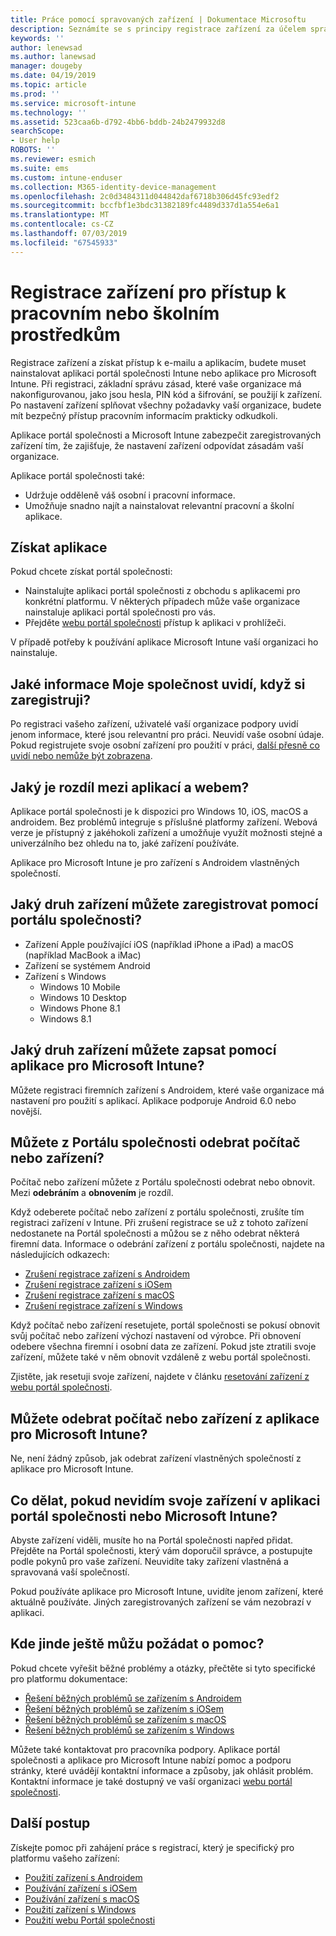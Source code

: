 ```yaml
---
title: Práce pomocí spravovaných zařízení | Dokumentace Microsoftu
description: Seznámíte se s principy registrace zařízení za účelem správy v Intune.
keywords: ''
author: lenewsad
ms.author: lanewsad
manager: dougeby
ms.date: 04/19/2019
ms.topic: article
ms.prod: ''
ms.service: microsoft-intune
ms.technology: ''
ms.assetid: 523caa6b-d792-4bb6-bddb-24b2479932d8
searchScope:
- User help
ROBOTS: ''
ms.reviewer: esmich
ms.suite: ems
ms.custom: intune-enduser
ms.collection: M365-identity-device-management
ms.openlocfilehash: 2c0d3484311d044842daf6718b306d45fc93edf2
ms.sourcegitcommit: bccfbf1e3bdc31382189fc4489d337d1a554e6a1
ms.translationtype: MT
ms.contentlocale: cs-CZ
ms.lasthandoff: 07/03/2019
ms.locfileid: "67545933"
---
```

# <a name="enroll-device-for-access-to-work-or-school-resources"></a>Registrace zařízení pro přístup k pracovním nebo školním prostředkům
Registrace zařízení a získat přístup k e-mailu a aplikacím, budete muset nainstalovat aplikaci portál společnosti Intune nebo aplikace pro Microsoft Intune. Při registraci, základní správu zásad, které vaše organizace má nakonfigurovanou, jako jsou hesla, PIN kód a šifrování, se použijí k zařízení. Po nastavení zařízení splňovat všechny požadavky vaší organizace, budete mít bezpečný přístup pracovním informacím prakticky odkudkoli.  

Aplikace portál společnosti a Microsoft Intune zabezpečit zaregistrovaných zařízení tím, že zajišťuje, že nastavení zařízení odpovídat zásadám vaší organizace. 

Aplikace portál společnosti také:  
* Udržuje odděleně váš osobní i pracovní informace.  
* Umožňuje snadno najít a nainstalovat relevantní pracovní a školní aplikace.   

## <a name="get-the-apps"></a>Získat aplikace
Pokud chcete získat portál společnosti:

- Nainstalujte aplikaci portál společnosti z obchodu s aplikacemi pro konkrétní platformu. V některých případech může vaše organizace nainstaluje aplikaci portál společnosti pro vás.  
- Přejděte [webu portál společnosti](https://go.microsoft.com/fwlink/?linkid=2010980) přístup k aplikaci v prohlížeči.  

V případě potřeby k používání aplikace Microsoft Intune vaší organizaci ho nainstaluje.  


## <a name="what-information-can-my-company-see-when-i-enroll"></a>Jaké informace Moje společnost uvidí, když si zaregistruji?
Po registraci vašeho zařízení, uživatelé vaší organizace podpory uvidí jenom informace, které jsou relevantní pro práci. Neuvidí vaše osobní údaje. Pokud registrujete svoje osobní zařízení pro použití v práci, [další přesně co uvidí nebo nemůže být zobrazena](what-info-can-your-company-see-when-you-enroll-your-device-in-intune.md).  


## <a name="whats-the-difference-between-the-apps-and-the-website"></a>Jaký je rozdíl mezi aplikací a webem?
Aplikace portál společnosti je k dispozici pro Windows 10, iOS, macOS a androidem. Bez problémů integruje s příslušné platformy zařízení. Webová verze je přístupný z jakéhokoli zařízení a umožňuje využít možnosti stejné a univerzálního bez ohledu na to, jaké zařízení používáte. 

Aplikace pro Microsoft Intune je pro zařízení s Androidem vlastněných společností.  

## <a name="what-kind-of-devices-can-you-enroll-with-company-portal"></a>Jaký druh zařízení můžete zaregistrovat pomocí portálu společnosti?
- Zařízení Apple používající iOS (například iPhone a iPad) a macOS (například MacBook a iMac)
- Zařízení se systémem Android
- Zařízení s Windows
    - Windows 10 Mobile
    - Windows 10 Desktop
    - Windows Phone 8.1
    - Windows 8.1

## <a name="what-kind-of-devices-can-you-enroll-with-the-microsoft-intune-app"></a>Jaký druh zařízení můžete zapsat pomocí aplikace pro Microsoft Intune?  
Můžete registraci firemních zařízení s Androidem, které vaše organizace má nastavení pro použití s aplikací. Aplikace podporuje Android 6.0 nebo novější. 

## <a name="can-you-remove-a-computer-or-device-from-the-company-portal"></a>Můžete z Portálu společnosti odebrat počítač nebo zařízení?
Počítač nebo zařízení můžete z Portálu společnosti odebrat nebo obnovit. Mezi **odebráním** a **obnovením** je rozdíl.

Když odeberete počítač nebo zařízení z portálu společnosti, zrušíte tím registraci zařízení v Intune. Při zrušení registrace se už z tohoto zařízení nedostanete na Portál společnosti a můžou se z něho odebrat některá firemní data. Informace o odebrání zařízení z portálu společnosti, najdete na následujících odkazech:  

- [Zrušení registrace zařízení s Androidem](unenroll-your-device-from-intune-android.md)
- [Zrušení registrace zařízení s iOSem](unenroll-your-device-from-intune-ios.md)
- [Zrušení registrace zařízení s macOS](unenroll-your-device-from-intune-macos.md)
- [Zrušení registrace zařízení s Windows](unenroll-your-device-from-intune-windows.md)

Když počítač nebo zařízení resetujete, portál společnosti se pokusí obnovit svůj počítač nebo zařízení výchozí nastavení od výrobce. Při obnovení odebere všechna firemní i osobní data ze zařízení. Pokud jste ztratili svoje zařízení, můžete také v něm obnovit vzdáleně z webu portál společnosti.  

Zjistěte, jak resetuji svoje zařízení, najdete v článku [resetování zařízení z webu portál společnosti](reset-erase-your-device-cpwebsite.md).  

## <a name="can-you-remove-a-computer-or-device-from-the-microsoft-intune-app"></a>Můžete odebrat počítač nebo zařízení z aplikace pro Microsoft Intune?
Ne, není žádný způsob, jak odebrat zařízení vlastněných společností z aplikace pro Microsoft Intune.  

## <a name="what-if-i-cant-see-my-device-in-the-company-portal-or-microsoft-intune-app"></a>Co dělat, pokud nevidím svoje zařízení v aplikaci portál společnosti nebo Microsoft Intune?
Abyste zařízení viděli, musíte ho na Portál společnosti napřed přidat. Přejděte na Portál společnosti, který vám doporučil správce, a postupujte podle pokynů pro vaše zařízení. Neuvidíte taky zařízení vlastněná a spravovaná vaší společností.

Pokud používáte aplikace pro Microsoft Intune, uvidíte jenom zařízení, které aktuálně používáte. Jiných zaregistrovaných zařízení se vám nezobrazí v aplikaci.  

## <a name="where-else-can-i-go-for-help"></a>Kde jinde ještě můžu požádat o pomoc?  
Pokud chcete vyřešit běžné problémy a otázky, přečtěte si tyto specifické pro platformu dokumentace:  

- [Řešení běžných problémů se zařízením s Androidem](check-compliance-on-your-device-android.md)  
- [Řešení běžných problémů se zařízením s iOSem](troubleshoot-your-device-ios.md)
- [Řešení běžných problémů se zařízením s macOS](troubleshoot-your-device-macos.md)
- [Řešení běžných problémů se zařízením s Windows](troubleshoot-your-device-windows.md)

Můžete také kontaktovat pro pracovníka podpory. Aplikace portál společnosti a aplikace pro Microsoft Intune nabízí pomoc a podporu stránky, které uvádějí kontaktní informace a způsoby, jak ohlásit problém. Kontaktní informace je také dostupný ve vaší organizaci [webu portál společnosti](https://go.microsoft.com/fwlink/?linkid=2010980).  

## <a name="next-steps"></a>Další postup  

Získejte pomoc při zahájení práce s registrací, který je specifický pro platformu vašeho zařízení:  

- [Použití zařízení s Androidem](using-your-android-device-with-intune.md)
- [Používání zařízení s iOSem](using-your-ios-device-with-intune.md)
- [Používání zařízení s macOS](using-your-macos-device-with-intune.md)
- [Použití zařízení s Windows](using-your-windows-device-with-intune.md)
- [Použití webu Portál společnosti](using-the-intune-company-portal-website.md)


